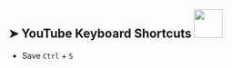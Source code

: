 ## ➤ YouTube Keyboard Shortcuts   <img src="https://media.giphy.com/media/WUlplcMpOCEmTGBtBW/giphy.gif" width="50">
* Save  ```Ctrl``` + ```S```
